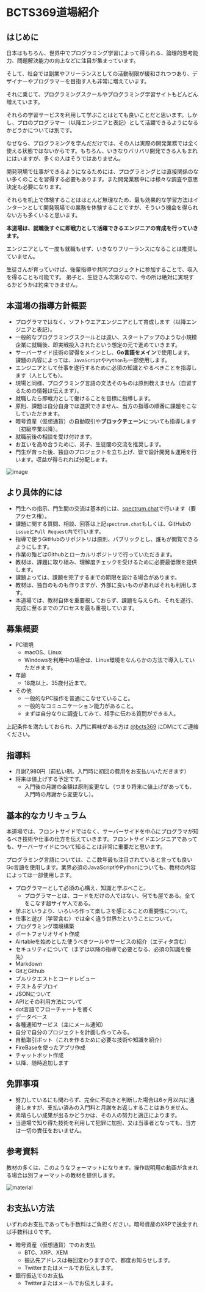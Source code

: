 # BCTS369道場紹介

## はじめに

日本はもちろん、世界中でプログラミング学習によって得られる、論理的思考能力、問題解決能力の向上などに注目が集まっています。

そして、社会では副業やフリーランスとしての活動制限が緩和されつつあり、デザイナーやプログラマーを目指す人も非常に増えています。

それに乗じて、プログラミングスクールやプログラミング学習サイトもどんどん増えています。

それらの学習サービスを利用して学ぶことはとても良いことだと思います。しかし、プロのプログラマー（以降エンジニアと表記）として活躍できるようになるかどうかについては別です。

なぜなら、プログラミングを学んだだけでは、その人は実際の開発業務では全く使える状態ではないからです。もちろん、いきなりバリバリ開発できる人もまれにはいますが、多くの人はそうではありません。

開発現場で仕事ができるようになるためには、プログラミングとは直接関係のない多くのことを習得する必要もあります。また開発業務中には様々な調査や意思決定も必要になります。

それらを机上で体験することはほとんど無理なため、最も効果的な学習方法はインターンとして開発現場での業務を体験することですが、そういう機会を得られない方も多くいると思います。

**本道場は、就職後すぐに即戦力として活躍できるエンジニアの育成を行っていきます。**

エンジニアとして一度も就職もせず、いきなりフリーランスになることは推奨していません。

生徒さんが育っていけば、後輩指導や共同プロジェクトに参加することで、収入を得ることも可能です。 弟子と、生徒さん次第なので、今の所は絶対に実現するかどうかは約束できません。


## 本道場の指導方針概要

- プログラマではなく、ソフトウエアエンジニアとして育成します（以降エンジニアと表記）。
- 一般的なプログラミングスクールとは違い、スタートアップのような小規模企業に就職後、即実戦投入されたという想定の元で進めていきます。
- サーバーサイド技術の習得をメインとし、**Go言語をメイン**で使用します。 課題の内容によっては、`JavaScript`や`Python`も一部使用します。
- エンジニアとして仕事を遂行するために必須の知識とやるべきことを指導します（人としても）。
- 現場と同様、プログラミング言語の文法そのものは原則教えません（自習するための情報は伝えます）。
- 就職したら即戦力として働けることを目標に指導します。
- 原則、課題は自分自身では選択できません、当方の指導の順番に課題をこなしていただきます。
- 暗号資産（仮想通貨）の自動取引や**ブロックチェーン**についても指導します（初級卒業以降）。
- 就職前後の相談を受け付けます。
- お互いを高め合うために、弟子、生徒間の交流を推奨します。
- 門生が育った後、独自のプロジェクトを立ち上げ、皆で設計開発＆運用を行います。収益が得られれば分配します。

![image](./images/analytics-3088958_1920.jpg)

## より具体的には

- 門生への指示、門生間の交流は基本的には、[spectrum.chat](https://spectrum.chat/bcts369dojo/)で行います（要アクセス権）。
- 課題に関する質問、相談、回答は上記`spectrum.chat`もしくは、GitHubの`issue`と`Pull Request`内で行います。
- 指導で使うGitHubのリポジトリは原則、パブリックとし、誰もが閲覧できるようにします。
- 作業の殆どはGithubとローカルリポジトリで行っていただきます。
- 教材は、課題に取り組み、理解度チェックを受けるために必要最低限を提供します。
- 課題よっては、課題を完了するまでの期限を設ける場合があります。
- 教材は、独自のものも作りますが、外部に良いものがあればそれも利用します。
- 本道場では、教材自体を重要視しておらず、課題を与えられ、それを遂行、完成に至るまでのプロセスを最も重視しています。

## 募集概要

- PC環境
  - macOS、Linux
  - Windowsを利用中の場合は、Linux環境をなんらかの方法で導入していただきます。
- 年齢
  - 18歳以上、35歳付近まで。
- その他
  - 一般的なPC操作を普通にこなせていること。
  - 一般的なコミュニケーション能力があること。
  - まずは自分なりに調査してみて、相手に伝わる質問ができる人。

上記条件を満たしておられ、入門に興味がある方は [@bcts369](https://twitter.com/bcts369) にDMにてご連絡ください。

## 指導料

- 月謝7,980円（前払い制。入門時に初回の費用をお支払いいただきます）
- 将来は値上げする予定です。
  - 入門後の月謝の金額は原則変更なし（つまり将来に値上げがあっても、入門時の月謝から変更なし）。

## 基本的なカリキュラム

本道場では、フロントサイドではなく、サーバーサイドを中心にプログラマが知るべき技術や仕事の仕方を伝えていきます。フロントサイドエンジニアであっても、サーバーサイドについて知ることは非常に重要だと思います。

プログラミング言語については、ここ数年最も注目されていると言っても良いGo言語を使用します。業界必須のJavaScriptやPythonについても、教材の内容によっては一部使用します。

- プログラマーとして必須の心構え、知識と学ぶべこと。
  - プログラマーとは、コードをだけの人ではない、何でも屋である。全てをこなす超サイヤ人である。
- 学ぶというより、いろいろ作って楽しさを感じることの重要性について。
- 仕事と遊び（学習含む）では全く違う世界だということについて。
- プログラミング環境構築
- ポートフォリオサイト作成
- Airtableを始めとした使うべきツールやサービスの紹介（エディタ含む）
- セキュリティについて（まずは以降の指導で必要となる、必須の知識を優先）
- Markdown
- GitとGithub
- プルリクエストとコードレビュー
- テスト＆デプロイ
- JSONについて
- APIとその利用方法について
- dot言語でフローチャートを書く
- データベース
- 各種通知サービス（主にメール通知）
- 自分で自分のプロジェクトを計画し作ってみる。
- 自動取引ボット（これを作るために必要な技術や知識を紹介）
- FireBaseを使ったアプリ作成
- チャットボット作成
- 以降、随時追加します


## 免罪事項
- 努力しているにも関わらず、完全に不向きと判断した場合は6ヶ月以内に通達しますが、支払い済みの入門料と月謝をお返しすることはありません。
- 素晴らしい成果が出るかどうかは、その人の努力と適正によります。
- 当道場で知り得た技術を利用して犯罪に加担、又は当事者となっても、当方は一切の責任をおいません。

## 参考資料

教材の多くは、このようなフォーマットになります。操作説明用の動画が含まれる場合は別フォーマットの教材を提供します。

![material](./images/material-example.png)

## お支払い方法

いずれのお支払であっても手数料はご負担ください。暗号資産のXRPで送金すれば手数料は０です。

- 暗号資産（仮想通貨）でのお支払
  - BTC、XRP、XEM
  - 振込先アドレスは毎回変わりますので、都度お知らせします。
  - Twitterまたはメールでお伝えします。
- 銀行振込でのお支払
  - Twitterまたはメールでお伝えします。
